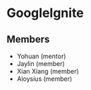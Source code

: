 # GoogleIgnite

## Members

- Yohuan (mentor)
- Jaylin (member)
- Xian Xiang (member)
- Aloysius (member)


